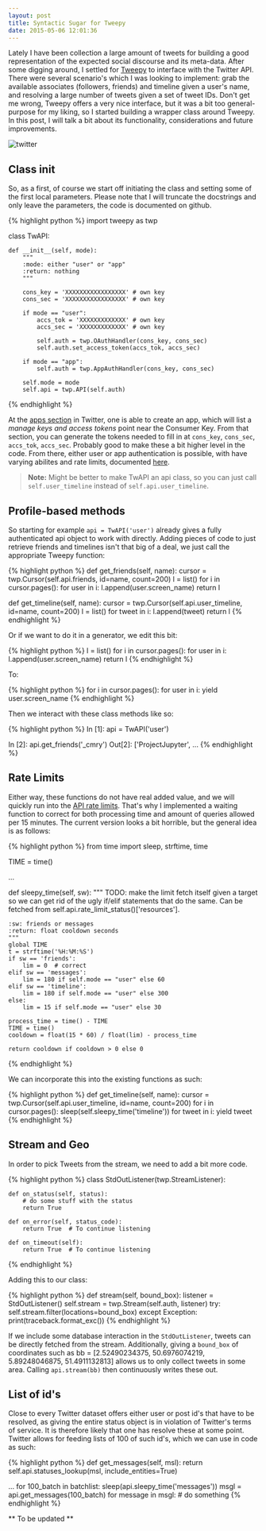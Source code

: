 ```yaml
---
layout: post
title: Syntactic Sugar for Tweepy
date: 2015-05-06 12:01:36
---
```


Lately I have been collection a large amount of tweets for building a good representation of the expected social discourse and its meta-data. After some digging around, I settled for [Tweepy](https://tweepy.readthedocs.org/) to interface with the Twitter API. There were several scenario's which I was looking to implement: grab the available associates (followers, friends) and timeline given a user's name, and resolving a large number of tweets given a set of tweet IDs. Don't get me wrong, Tweepy offers a very nice interface, but it was a bit too general-purpose for my liking, so I started building a wrapper class around Tweepy. In this post, I will talk a bit about its functionality, considerations and future improvements.

![twitter](http://www.dototot.com/wp-content/uploads/2013/11/guidoTwitterBot_final1-1-820x460.jpg)

## Class __init__

So, as a first, of course we start off initiating the class and setting some of the first local parameters. Please note that I will truncate the docstrings and only leave the parameters, the code is documented on github.

{% highlight python %} 
import tweepy as twp

class TwAPI:

	def __init__(self, mode):
        """ 
        :mode: either "user" or "app"
        :return: nothing
        """

        cons_key = 'XXXXXXXXXXXXXXXXX' # own key
        cons_sec = 'XXXXXXXXXXXXXXXXX' # own key

        if mode == "user":
            accs_tok = 'XXXXXXXXXXXXX' # own key
            accs_sec = 'XXXXXXXXXXXXX' # own key

            self.auth = twp.OAuthHandler(cons_key, cons_sec)
            self.auth.set_access_token(accs_tok, accs_sec)

        if mode == "app":
            self.auth = twp.AppAuthHandler(cons_key, cons_sec)

        self.mode = mode
        self.api = twp.API(self.auth) 
{% endhighlight %}

At the [apps section](https://apps.twitter.com/) in Twitter, one is able to create an app, which will list a *manage keys and access tokens* point near the Consumer Key. From that section, you can generate the tokens needed to fill in at `cons_key`, `cons_sec`, `accs_tok`, `accs_sec`. Probably good to make these a bit higher level in the code. From there, either user or app authentication is possible, with have varying abilites and rate limits, documented [here](https://dev.twitter.com/rest/public/rate-limiting).

> **Note:** Might be better to make TwAPI an api class, so you can just call `self.user_timeline` instead of `self.api.user_timeline`.

## Profile-based methods

So starting for example `api = TwAPI('user')` already gives a fully authenticated api object to work with directly. Adding pieces of code to just retrieve friends and timelines isn't that big of a deal, we just call the appropriate Tweepy function:

{% highlight python %} 
def get_friends(self, name):
    cursor = twp.Cursor(self.api.friends, id=name, count=200)
    l = list()
    for i in cursor.pages():
        for user in i:
            l.append(user.screen_name)
        return l

def get_timeline(self, name):
    cursor = twp.Cursor(self.api.user_timeline, id=name, count=200)
    l = list()
        for tweet in i:
            l.append(tweet)
        return l
{% endhighlight %}

Or if we want to do it in a generator, we edit this bit:

{% highlight python %} 
l = list()
for i in cursor.pages():
    for user in i:
        l.append(user.screen_name)
return l
{% endhighlight %}

To:

{% highlight python %} 
for i in cursor.pages():
    for user in i:
        yield user.screen_name
{% endhighlight %}

Then we interact with these class methods like so:

{% highlight python %}
In [1]: api = TwAPI('user')

In [2]: api.get_friends('_cmry')
Out[2]: 
['ProjectJupyter',
...
{% endhighlight %}

## Rate Limits

Either way, these functions do not have real added value, and we will quickly run into the [API rate limits](https://dev.twitter.com/rest/public/rate-limits). That's why I implemented a waiting function to correct for both processing time and amount of queries allowed per 15 minutes. The current version looks a bit horrible, but the general idea is as follows:

{% highlight python %} 
from time import sleep, strftime, time

TIME = time()

...

def sleepy_time(self, sw):
    """
    TODO: make the limit fetch itself given a target so we can get
          rid of the ugly if/elif statements that do the same. Can
          be fetched from self.api.rate_limit_status()['resources'].

    :sw: friends or messages
    :return: float cooldown seconds
    """
    global TIME
    t = strftime('%H:%M:%S')
    if sw == 'friends':
        lim = 0  # correct
    elif sw == 'messages':
        lim = 180 if self.mode == "user" else 60
    elif sw == 'timeline':
        lim = 180 if self.mode == "user" else 300
    else:
    	lim = 15 if self.mode == "user" else 30
    
    process_time = time() - TIME
    TIME = time()
    cooldown = float(15 * 60) / float(lim) - process_time

    return cooldown if cooldown > 0 else 0
{% endhighlight %}

We can incorporate this into the existing functions as such:

{% highlight python %} 
def get_timeline(self, name):
    cursor = twp.Cursor(self.api.user_timeline, id=name, count=200)
    for i in cursor.pages():
        sleep(self.sleepy_time('timeline'))
        for tweet in i:
            yield tweet
{% endhighlight %}

## Stream and Geo

In order to pick Tweets from the stream, we need to add a bit more code. 

{% highlight python %} 
class StdOutListener(twp.StreamListener):

    def on_status(self, status):
        # do some stuff with the status
        return True

    def on_error(self, status_code):
        return True  # To continue listening

    def on_timeout(self):
        return True  # To continue listening

{% endhighlight %}

Adding this to our class:

{% highlight python %} 
def stream(self, bound_box):
    listener = StdOutListener()
    self.stream = twp.Stream(self.auth, listener)
    try:
        self.stream.filter(locations=bound_box)
    except Exception:
        print(traceback.format_exc())
{% endhighlight %}

If we include some database interaction in the `StdOutListener`, tweets can be directly fetched from the stream. Additionally, giving a `bound_box` of coordinates such as bb = [2.52490234375, 50.6976074219, 5.89248046875, 51.4911132813] allows us to only collect tweets in some area. Calling `api.stream(bb)` then continuously writes these out.

## List of id's

Close to every Twitter dataset offers either user or post id's that have to be resolved, as giving the entire status object is in violation of Twitter's terms of service. It is therefore likely that one has resolve these at some point. Twitter allows for feeding lists of 100 of such id's, which we can use in code as such:

{% highlight python %} 
def get_messages(self, msl):
    return self.api.statuses_lookup(msl, include_entities=True)

...
for 100_batch in batchlist:
	sleep(api.sleepy_time('messages'))
	msgl = api.get_messages(100_batch)
	for message in msgl:
		# do something
{% endhighlight %}

** To be updated **